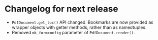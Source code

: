 <!-- SPDX-FileCopyrightText: 2023 geisserml <geisserml@gmail.com> -->
<!-- SPDX-License-Identifier: CC-BY-4.0 -->

<!-- List character: dash (-) -->

# Changelog for next release
- `PdfDocument.get_toc()` API changed. Bookmarks are now provided as wrapper objects with getter methods, rather than as namedtuples.
- Removed `mk_formconfig` parameter of `PdfDocument.render()`.
